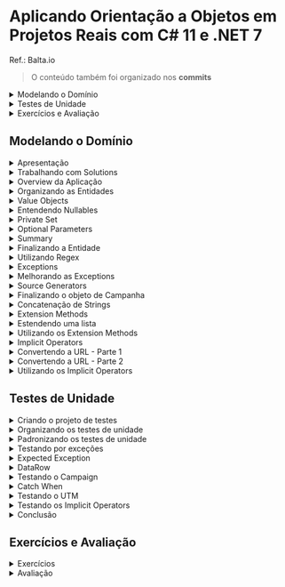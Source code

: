 ﻿<h1>Aplicando Orientação a Objetos em Projetos Reais com C# 11 e .NET 7</h1>

Ref.: Balta.io

> O conteúdo também foi organizado nos **commits**

<!--#region Sumário -->

<!--#region Modelando o Domínio -->

<details><summary>Modelando o Domínio</summary>

<ul>
    <li><a href="#dominio-apresentacao">Apresentação</a></li>
    <li><a href="#dominio-solutions">Trabalhando com Solutions</a></li>
    <li><a href="#dominio-overview">Overview da Aplicação</a></li>
    <li><a href="#dominio-entidades">Organizando as Entidades</a></li>
    <li><a href="#dominio-vo">Value Objects</a></li>
    <li><a href="#dominio-nullables">Entendendo Nullables</a></li>
    <li><a href="#dominio-privateset">Private Set</a></li>
    <li><a href="#dominio-optional">Optional Parameters</a></li>
    <li><a href="#dominio-summary">Summary</a></li>
    <li><a href="#dominio-entidade">Finalizando a Entidade</a></li>
    <li><a href="#dominio-regex">Utilizando Regex</a></li>
    <li><a href="#dominio-exceptions">Exceptions</a></li>
    <li><a href="#dominio-melhorando-exceptions">Melhorando as Exceptions</a></li>
    <li><a href="#dominio-source-generator">Source Generators</a></li>
    <li><a href="#dominio-objeto-campanha">Finalizando o objeto de Campanha</a></li>
    <li><a href="#dominio-strings">Concatenação de Strings</a></li>
    <li><a href="#dominio-extension-methods">Extension Methods</a></li>
    <li><a href="#dominio-lista">Estendendo uma lista</a></li>
    <li><a href="#dominio-util-extension-methods">Utilizando os Extension Methods</a></li>
    <li><a href="#dominio-implicit-operators">Implicit Operators</a></li>
    <li><a href="#dominio-url-1">Convertendo a URL - Parte 1</a></li>
    <li><a href="#dominio-url-2">Convertendo a URL - Parte 2</a></li>
    <li><a href="#dominio-util-implicit-operators">Utilizando os Implicit Operators</a></li>
</ul>

</details>

<!--#endregion -->

<!--#region Testes de Unidade -->

<details><summary>Testes de Unidade</summary>

<ul>
    <li><a href="#testes-projeto">Criando o projeto de testes</a></li>
    <li><a href="#testes-organizando">Organizando os testes de unidade</a></li>
    <li><a href="#testes-padronizando">Padronizando os testes de unidade</a></li>
    <li><a href="#testes-excecoes">Testando por exceções</a></li>
    <li><a href="#testes-expected">Expected Exception</a></li>
    <li><a href="#testes-datarow">DataRow</a></li>
    <li><a href="#testes-campaign">Testando o Campaign</a></li>
    <li><a href="#testes-catch-when">Catch When</a></li>
    <li><a href="#testes-utm">Testando o UTM</a></li>
    <li><a href="#testes-implicit-operators">Testando os Implicit Operators</a></li>
    <li><a href="#testes-conclusao">Conclusão</a></li>
</ul>

</details>

<!--#endregion -->

<!--#region Exercícios e Avaliação -->

<details><summary>Exercícios e Avaliação</summary>

<ul>
    <li><a href="#exercicios">Exercícios</a></li>
    <li><a href="#avaliacao">Avaliação</a></li>
</ul>

</details>

<!--#endregion -->

<!--#endregion -->

<!--#region Modelando o Domínio -->

<h2 id="dominio">Modelando o Domínio</h2>

<!--#region Apresentação  -->

<details id="dominio-apresentacao"><summary>Apresentação</summary>

<br/>

Neste curso, vamos aprender a resolver problemas de um cenário real apenas utilizando orientação a objetos e alguns conceitos que vão mudar sua visão sobre desenvolvimento de software.

<h2>Introdução</h2>

Olá e seja bem vindo ao curso Aplicando Orientação a Objetos em Projetos Reais com C# 11 e .NET 7. Eu sou André Baltieri ou balta, 10x Microsoft MVP e vou te guiar por este curso.

<h2>O problema</h2>

Falamos muito sobre orientação a objetos e muitas vezes tornamos as coisas ainda mais obscuras e dificultamos o entendimento dos principais paradigmas.

É necessário entender que **orientação a objetos** nem sempre precisa ser algo extremamente complexo e gigante, na verdade ela tem que ser **simples e eficiente**, como tudo na computação.

**Mas como aplicar conceitos e técnicas que abrangem projetos de grande e pequeno porte em qualquer tipo de aplicação?**

<h2>O que vamos aprender</h2>

Neste curso, vamos aprender a resolver problemas de um cenário real apenas utilizando orientação a objetos e alguns conceitos que vão mudar sua visão sobre desenvolvimento de software.

Passaremos por todos os tópicos de organização da aplicação em soluções e projetos, seguido pela sub-organização a aplicação em pastas, para deixar tudo no lugar certo.

Vamos entender mais sobre a criação de SDKs que realmente são simples de usar e domínios pequenos e bem modelados, com entidades e objetos de valor.

Vamos passar por conceitos como herança, abstração, encapsulamento e até obsessão primitiva, tornando nosso código ainda mais reutilizável.

Claro que tudo isso aplicando o que há de mais novo no C# 11 e .NET 7, com recursos como **Source Generators, Implicit Operators e Extension Methods**.

Para fechar, vamos entender em quais cenários devemos utilizar **Exceptions** e como utilizá-las de uma forma testável e legível.

Toda esta implementação sem testes de unidade não nos favorece em nada, então temos um módulo dedicado a testes, onde vamos debater sobre o que e como testar todo nosso domínio.

Como resultado final, teremos uma biblioteca completa e testada, pronta para ser consumida por outros projetos na solução ou mesmo ser publicada em um Nuget público ou privado.

**E não esquece de conferir nosso curso de Git, GitHub, Azure e DevOps para aprender a publicar essa biblioteca de forma automatizada com GitHub Actions e GitHub Packages.**

<h2>Para quem é este curso</h2>

Este curso é destinado a todas as pessoas que já tem conhecimento em .NET, ou que vem seguindo nossa carreira aqui e querem dar um passo a frente.

Então se você já criou suas APIs ou Apps com .NET e quer aprender uma forma nova, eficiente e testável de escrever código, este curso é para você.

<h2>Suporte e versões</h2>

Este curso tem foco em .NET 7 e C# 11, contando com recursos exclusivos desta versão (ou superior).

Porém, conceitos como **Implicit Operators, Extension Methods, Abstração, Herança, Encapsulamento e Primitive Obsession** podem ser aplicados em diferentes versões do .NET e até mesmo outras linguagens de programação.

</details>

<!--#endregion -->

<!--#region Trabalhando com Solutions  -->

<details id="dominio-solutions"><summary>Trabalhando com Solutions</summary>

<br/>

Verificar a versão .NET:

```ps
dotnet --version
7.0.403
```

Criar diretório para a solução e projetos:

```ps
mkdir UtmBuilder
cd .\UtmBuilder\
```

Criar solução:

```ps
dotnet new sln
```

Criar projeto e adicioná-lo à solução:

```ps
dotnet new classlib -o UtmBuilder.Core
dotnet sln add .\UtmBuilder.Core\
```

</details>

<!--#endregion -->

<!--#region Overview da Aplicação  -->

<details id="dominio-overview"><summary>Overview da Aplicação</summary>

<br/>

> UTM - Urchin Tracking Module (Módulo de Rastreamento de URL) (Monitoramento de Tráfego)

Segmentos de URL utilizado dentro do Analytics (https://ga-dev-tools.web.app/campaign-url/builder/).

- Campaign URL Builder:
  - Website Url
  - Campaign ID
  - Campaign Source (e.g. google, newsletter)
  - Campaign Medium (e.g. cpc, banner, email)
  - Campaign Name (e.g. spring_sale)
  - Campaign Term
  - Campaign Content
  - Generated URL

</details>

<!--#endregion -->

<!--#region Organizando as Entidades  -->

<details id="dominio-entidades"><summary>Organizando as Entidades</summary>

<br/>

Criar uma classe **Utm.cs**:

```c#
namespace UtmBuilder.Core;

public class Utm
{
    public string Url { get; set; }
    public string Source { get; set; }
    public string Medium { get; set; }
    public string Name { get; set; }
    public string Id { get; set; }
    public string Term { get; set; }
    public string Content { get; set; }
}
```

**Obsessão primitiva**

Reestruturar classe

</details>

<!--#endregion -->

<!--#region Value Objects  -->

<details id="dominio-vo"><summary>Value Objects</summary>

<br/>

- 2 Urls

  - Url de entrada
  - Url de saída
- Criar

  - Diretório **.\ValueObjects**
  - Item **.\ValueObjects\ValueObject.cs** (classe base)
  - Item **.\ValueObjects\Url.cs**

A classe base **ValueObject.cs** será do tipo **abstract** para não permitir a sua instanciação.

```c#
namespace UtmBuilder.Core.ValueObjects;

public abstract class ValueObject
{
}
```

As demais classes **ValueObjects** (i.e., **Url.cs**) herdarão da classe base **ValueObject.cs**

```c#
namespace UtmBuilder.Core.ValueObjects;

public class Url : ValueObject
{
}
```

Alterar o tipo da propriedade **Url** em **Utm.cs**

```c#
using UtmBuilder.Core.ValueObjects;

public class Utm
{
    public Url Url { get; set; }

    ...
```

</details>

<!--#endregion -->

<!--#region Entendendo Nullables  -->

<details id="dominio-nullables"><summary>Entendendo Nullables</summary>

<br/>

Criação de mais um Value Objetct **Campaign.cs**:

```c#
namespace UtmBuilder.Core.ValueObjects;

public class Campaign : ValueObject
{
    public string Id { get; set; }
    public string Source { get; set; }
    public string Medium { get; set; }
    public string Name { get; set; }
    public string Term { get; set; }
    public string Content { get; set; }
}
```

Ajustar a classe **Utm.cs**:

```c#
using UtmBuilder.Core.ValueObjects;

namespace UtmBuilder.Core;

public class Utm
{
    public Url Url { get; set; }
    public Campaign Campaign { get; set; }
}
```

3 opções:

| Opção        | Código                                | Observação |
| :---         | :---                                  | :--- |
| Nullable     | public Url? Url { get; set; };        | Permite nulo, existir ou não existir |
| Target Typed | public Url Url { get; set; } = new(); | O objeto é instanciado |
| Null Not     | public Url Url { get; set; } = null!; | O objeto pode ser nulo na declaração, mas não pode ser nulo quando acessado pois pode retornar *ObjectNullReferenceException*. |

</details>

<!--#endregion -->

<!--#region Private Set  -->

<details id="dominio-privateset"><summary>Private Set</summary>

<br/>

Ajuste do *Value Object* **Url.cs** para receber o endereço obrigatoriamente na sua instância e inicializar a sua propriedade resolvendo assim o **Nullable**:

```c#
namespace UtmBuilder.Core.ValueObjects;

public class Url : ValueObject
{
    public Url(string address)
        => Address = address;

    public string Address { get; }
}
```

- Os *Value Objects* são imutáveis
- Pode-se remover o **set** ou utilizar **private set**
- O **private set** permite alterar a propriedade dentro da classe

</details>

<!--#endregion -->

<!--#region Optional Parameters  -->

<details id="dominio-optional"><summary>Optional Parameters</summary>

<br/>

Ajustar os parâmetros no objeto de valor **Campaign.cs** e retirar o **set**:
- Opcionais:
  - Id
  - Term
  - Content
- Obrigatórios:
  - Source
  - Medium
  - Name

```c#
namespace UtmBuilder.Core.ValueObjects;

public class Campaign : ValueObject
{
    public Campaign(
        string source,
        string medium,
        string name,
        string? id = null,
        string? term = null,
        string? content = null)
    {
        Source = source;
        Medium = medium;
        Name = name;
        Id = id;
        Term = term;
        Content = content;
    }

    public string Source { get; }
    public string Medium { get; }
    public string Name { get; }

    public string? Id { get; }
    public string? Term { get; }
    public string? Content { get; }
}

```

</details>

<!--#endregion -->

<!--#region Summary  -->

<details id="dominio-summary"><summary>Summary</summary>

<br/>

Documenta uma propriedade, métodos etc.

</details>

<!--#endregion -->

<!--#region Finalizando a Entidade  -->

<details id="dominio-entidade"><summary>Finalizando a Entidade</summary>

<br/>

Implementação do construtor da classe **Utm.cs** e inclusão do **summary**:

```c#
using UtmBuilder.Core.ValueObjects;

namespace UtmBuilder.Core;

public class Utm
{
    public Utm(
        Url url,
        Campaign campaign)
    {
        Url = url;
        Campaign = campaign;          
    }

    /// <summary>
    /// URL (Website Link)
    /// </summary>
    public Url Url { get; }

    /// <summary>
    /// Campaign Details
    /// </summary>
    public Campaign Campaign { get; }
}

```

Pode ser utilizado **init** ao invés de **private set**, para dizer que a propriedade só pode ser associada no construtor:

```c#
   public Url Url { get; init; }
```

```ps
dotnet clean

Versão do MSBuild 17.7.3+4fca21998 para .NET
Compilação de 25/11/2023 19:32:58 iniciada.
     1>Projeto "F:\Marcelo\Educação\Aplicando Orientação a Objetos em Projetos Reais com C# 11 e .NET 7 (Balta.io)\UtmB
       uilder\UtmBuilder.sln" no nó 1 (Clean destino(s)).
     1>ValidateSolutionConfiguration:
         Compilando a configuração de solução "Debug|Any CPU".
     1>Projeto de compilação pronto "F:\Marcelo\Educação\Aplicando Orientação a Objetos em Projetos Reais com C# 11 e .
       NET 7 (Balta.io)\UtmBuilder\UtmBuilder.sln" (Clean destino(s)).

Compilação com êxito.
    0 Aviso(s)
    0 Erro(s)

Tempo Decorrido 00:00:01.99
```

```ps
dotnet build

Versão do MSBuild 17.7.3+4fca21998 para .NET
  Determinando os projetos a serem restaurados...
  Todos os projetos estão atualizados para restauração.
  UtmBuilder.Core -> F:\Marcelo\Educação\Aplicando Orientação a Objetos em Projetos Reais com C# 11 e .NET 7 (Balta.io)
  \UtmBuilder\UtmBuilder.Core\bin\Debug\net7.0\UtmBuilder.Core.dll

Compilação com êxito.
    0 Aviso(s)
    0 Erro(s)

Tempo Decorrido 00:00:11.56
```

</details>

<!--#endregion -->

<!--#region Utilizando Regex  -->

<details id="dominio-regex"><summary>Utilizando Regex</summary>

<br/>

Implementar a validação da Url:

```c#
public class Url : ValueObject
{
    private const string UrlRegexPattern =
        @"^(http|https):(\\/\\/www\\.|\\/\\/www\\.|\\/\\/|\\/\\/)[a-z0-9]+([\\-\\.]{1}[a-z0-9]+)*\\.[a-z]{2,5}(:[0-9]{1,5})?(\\/.*)?$|(http|https):(\\/\\/localhost:\\d*|\\/\\/127\\.([0-9]|[1-9][0-9]|1[0-9][0-9]|2[0-4][0-9]|25[0-5])\\.([0-9]|[1-9][0-9]|1[0-9][0-9]|2[0-4][0-9]|25[0-5])\\.([0-9]|[1-9][0-9]|1[0-9][0-9]|2[0-4][0-9]|25[0-5]))(:[0-9]{1,5})?(\\/.*)?$";

    /// <summary>
    /// Create a new URL
    /// </summary>
    /// <param name="address">Address of URL (Website link)</param>
    public Url(string address)
    {
        Address = address;

        if (Regex.IsMatch(Address, UrlRegexPattern))
            throw new Exception("Teste");
    }

    ...
```

</details>

<!--#endregion -->

<!--#region Exceptions  -->

<details id="dominio-exceptions"><summary>Exceptions</summary>

<br/>

Notificações de domínio x Exceptions

**Exception** é a exceção mais genérica possível, e pode confundir com as demais exceções do tipo **Exception** porque pode ser qualquer tipo de **Exception**.

Criação de uma exceção customizada com o item **Exceptions/InvalidUrlException** que herda de **Exception**:

```c#
namespace UtmBuilder.Core.ValueObjects.Exceptions;

public class InvalidUrlException : Exception
{
    public InvalidUrlException(string message = "Invalid URL")
        : base(message)
    {
        
    }
}
```

Ajuste da exceção chamada no construtor da classe **Url.cs**:

```c#
        ...
        if (Regex.IsMatch(Address, UrlRegexPattern))            
            throw new InvalidUrlException();
        ...
```

</details>

<!--#endregion -->

<!--#region Melhorando as Exceptions  -->

<details id="dominio-melhorando-exceptions"><summary>Melhorando as Exceptions</summary>

<br/>

Criação do método abaixo dentro de **InvalidUrlException.cs**:

```c#
... 

public static void ThrowIfInvalid(
    string address, 
    string message = DefaultErrorMessage)
{

  ...
```

Mover as validações inseridas do objeto de valor **Url.cs** para **InvalidUrlException.cs**:

```c#
using System.Net;
using System.Text.RegularExpressions;

namespace UtmBuilder.Core.ValueObjects.Exceptions;

public class InvalidUrlException : Exception
{
    private const string DefaultErrorMessage = "Invalid URL";
    private const string UrlRegexPattern =
    @"^(http|https):(\\/\\/www\\.|\\/\\/www\\.|\\/\\/|\\/\\/)[a-z0-9]+([\\-\\.]{1}[a-z0-9]+)*\\.[a-z]{2,5}(:[0-9]{1,5})?(\\/.*)?$|(http|https):(\\/\\/localhost:\\d*|\\/\\/127\\.([0-9]|[1-9][0-9]|1[0-9][0-9]|2[0-4][0-9]|25[0-5])\\.([0-9]|[1-9][0-9]|1[0-9][0-9]|2[0-4][0-9]|25[0-5])\\.([0-9]|[1-9][0-9]|1[0-9][0-9]|2[0-4][0-9]|25[0-5]))(:[0-9]{1,5})?(\\/.*)?$";

    public InvalidUrlException(string message = DefaultErrorMessage)
        : base(message)
    {
        
    }

    public static void ThrowIfInvalid(
        string address, 
        string message = DefaultErrorMessage)
    {
        if (string.IsNullOrEmpty(address))
            throw new InvalidUrlException(message);

        if (!Regex.IsMatch(address, UrlRegexPattern))
            throw new InvalidUrlException(message);
    }
}
```

O objeto de valor **Url.cs** pode ser finalmente ajustado:

```c#
...

public class Url : ValueObject
{
    /// <summary>
    /// Create a new URL
    /// </summary>
    /// <param name="address">Address of URL (Website link)</param>
    public Url(string address)
    {
        Address = address;
        InvalidUrlException.ThrowIfInvalid(address);
    }

    ...

```

> Exceções devem ser da mais específica para a mais genérica

</details>

<!--#endregion -->

<!--#region Source Generators -->

<details id="dominio-source-generator"><summary>Source Generators</summary>

<br/>

Recurso disponível a partir do .NET 7: **Code Generation** que gera um código estático para a expressão reguar **Regex** tornando-o mais otimizado e melhora o desempenho.

O código será compilado como parte do **Regex**

```c#
public partial class InvalidUrlException : Exception
{
    ...

    public static void ThrowIfInvalid(
        string address, 
        string message = DefaultErrorMessage)
    {
        ...

        if (!UrlRegex().IsMatch(address))
            throw new InvalidUrlException(message);
    }

    [GeneratedRegex("^(http|https):(\\\\/\\\\/www\\\\.|\\\\/\\\\/www\\\\.|\\\\/\\\\/|\\\\/\\\\/)[a-z0-9]+([\\\\-\\\\.]{1}[a-z0-9]+)*\\\\.[a-z]{2,5}(:[0-9]{1,5})?(\\\\/.*)?$|(http|https):(\\\\/\\\\/localhost:\\\\d*|\\\\/\\\\/127\\\\.([0-9]|[1-9][0-9]|1[0-9][0-9]|2[0-4][0-9]|25[0-5])\\\\.([0-9]|[1-9][0-9]|1[0-9][0-9]|2[0-4][0-9]|25[0-5])\\\\.([0-9]|[1-9][0-9]|1[0-9][0-9]|2[0-4][0-9]|25[0-5]))(:[0-9]{1,5})?(\\\\/.*)?$")]
    private static partial Regex UrlRegex();
}
```

A expressão foi inserida como atributo do **Regex**

</details>

<!--#endregion -->

<!--#region Finalizando o objeto de Campanha  -->

<details id="dominio-objeto-campanha"><summary>Finalizando o objeto de Campanha</summary>

<br/>

Criação de um novo item **Exceptions/InvalidCampaignException.cs**

```c#
namespace UtmBuilder.Core.ValueObjects.Exceptions;

public class InvalidCampaignException : Exception
{
    private const string DefaultErrorMessage = "Invalid Campaign";

    public InvalidCampaignException(string message = DefaultErrorMessage)
        : base(message)
    {

    }

    public static void ThrowIfInvalid(
        string address,
        string message = DefaultErrorMessage)
    {
        if (string.IsNullOrEmpty(address))
            throw new InvalidUrlException(message);
    }
}
```

Utilização da **InvalidCampaignException** no construtor do objeto de valor **Campaign**:

```c#
public class Campaign : ValueObject
{
    /// <summary>
    /// Generate a new campaign for a URL
    /// </summary>
    /// <param name="source">The referrer (e.g. google, newsletter)</param>
    /// <param name="medium">Marketing medium (e.g. cpc, banner, email)</param>
    /// <param name="name">Product, promo code, or slogan (e.g. spring_sale) One of campaign name or campaign id are required.</param>
    /// <param name="id">The ads campaign id.</param>
    /// <param name="term">Identify the paid keywords</param>
    /// <param name="content">Use to differentiate ads</param>
    public Campaign(
        string source,
        string medium,
        string name,
        string? id = null,
        string? term = null,
        string? content = null)
    {
        Source = source;
        Medium = medium;
        Name = name;
        Id = id;
        Term = term;
        Content = content;

        InvalidCampaignException.ThrowIfInvalid(source,"Source is invalid");
        InvalidCampaignException.ThrowIfInvalid(medium, "Medium is invalid");
        InvalidCampaignException.ThrowIfInvalid(name, "Name is invalid");
    }

    ...
```

A classe **Utm** não precisa ser validada pois **Url** e **Campaign** estão sendo validados.

```c#
public class Utm
{
    public Utm(
        Url url,
        Campaign campaign)
    {
        Url = url;
        Campaign = campaign;          
    }

    ...
```

Abordagem realizada com base em **Exceptions**

</details>

<!--#endregion -->

<!--#region Concatenação de Strings  -->

<details id="dominio-strings"><summary>Concatenação de Strings</summary>

<br/>

```c#
// ?utm_source=YouTube&utm_campaign=social-to-lp&utm_content=...
```

- Interpolação
- **StringBuilder**
- **String.Format** (baixa performance)
- **String.Join** (melhor performance)

Pacote **Benchmark.Net** para testar a performance do cenário existente

</details>

<!--#endregion -->

<!--#region Extension Methods  -->

<details id="dominio-extension-methods"><summary>Extension Methods</summary>

<br/>

Criar novo item **Extensions/ListExtensions.cs** que extende **List** com a utilização da palavra reservada **this**:

```c#
namespace UtmBuilder.Core.Extensions;

public static class ListExtensions
{
    public static void AddIfNotNull(this List<string> list)
    {

    }
}
```

```c#
using UtmBuilder.Core.Extensions;
using UtmBuilder.Core.ValueObjects;

namespace UtmBuilder.Core;

public class Utm
{
    ...

    public override string ToString()
    {
        var segments = new List<string>();
        segments.AddIfNotNull();
        return $"{Url.Address}?{string.Join("&", segments)}";
    }
}
```

</details>

<!--#endregion -->

<!--#region Estendendo uma lista  -->

<details id="dominio-lista"><summary>Estendendo uma lista</summary>

<br/>

```c#
namespace UtmBuilder.Core.Extensions;

public static class ListExtensions
{
    public static void AddIfNotNull(
        this List<string> list,
        string key,
        string? value)
    {
        if (!string.IsNullOrEmpty(value))
            list.Add($"{key}={value}");
    }
}
```

```c#
using UtmBuilder.Core.Extensions;
using UtmBuilder.Core.ValueObjects;

namespace UtmBuilder.Core;

public class Utm
{
    ...

    public override string ToString()
    {
        var segments = new List<string>();
        segments.AddIfNotNull("utm_source",Campaign.Source);
        segments.AddIfNotNull("utm_medium", Campaign.Medium);
        segments.AddIfNotNull("utm_campaign", Campaign.Name);
        segments.AddIfNotNull("utm_id", Campaign.Id);
        segments.AddIfNotNull("utm_term", Campaign.Term);
        segments.AddIfNotNull("utm_content", Campaign.Content);
        return $"{Url.Address}?{string.Join("&", segments)}";

        // https://balta.io?
        // utm_source=YouTube&
        // utm_medium=social&
        // utm_campaign=BF2022&
        // utm_id=BF&
        // utm_term=dotnet&
        // utl_content=video-sobre-implicit-operators
    }
}
```

</details>

<!--#endregion -->

<!--#region Utilizando os Extension Methods  -->

<details id="dominio-util-extension-methods"><summary>Utilizando os Extension Methods</summary>

<br/>

Todo método **virtual** é passível de sobrescrita com **override**. A exemplo do método utilizado **public override string ToString()**

Existe uma forma de ensinar o compilador a transformar o tipo de um objeto para outro.

Utilizando o recurso **Implicit Operators**

```c#
public class Teste
{
    public void Teste2()
    {
        var utm = new Utm(null, null);
        string resultado = utm; // não consegue resolver Utm para string, sendo necessário explicitar ToString(), sendo necessário ensinar o compilador
    }
}
```

</details>

<!--#endregion -->

<!--#region Implicit Operators  -->

<details id="dominio-implicit-operators"><summary>Implicit Operators</summary>

<br/>

```c#
public class Utm
{
    ...

    public static implicit operator string(Utm utm)
        => utm.ToString();

    ...
```

</details>

<!--#endregion -->

<!--#region Convertendo a URL - Parte 1  -->

<details id="dominio-url-1"><summary>Convertendo a URL - Parte 1</summary>

<br/>

```c#
using UtmBuilder.Core.Extensions;
using UtmBuilder.Core.ValueObjects;
using UtmBuilder.Core.ValueObjects.Exceptions;

namespace UtmBuilder.Core;

public class Utm
{
    ...

    public static implicit operator Utm(string link)
    {
        if (string.IsNullOrEmpty(link))
            throw new InvalidUrlException();

        var url = new Url(link);
        var segments = url.Address.Split("?");
        if (segments.Length == 1)
            throw new InvalidUrlException("No segments were provided");

        var pars = segments[1].Split("&");
    }

    ...
```

</details>

<!--#endregion -->

<!--#region Convertendo a URL - Parte 2  -->

<details id="dominio-url-2"><summary>Convertendo a URL - Parte 2</summary>

<br/>

```c#
public class Utm
{
    ...

    public static implicit operator Utm(string link)
    {

        ...

        var pars = segments[1].Split("&");

        var source = pars.Where(x => x.StartsWith("utm_source")).FirstOrDefault("").Split("=")[1];
        var medium = pars.Where(x => x.StartsWith("utm_medium")).FirstOrDefault("").Split("=")[1];
        var name = pars.Where(x => x.StartsWith("utm_campaign")).FirstOrDefault("").Split("=")[1];
        var id = pars.Where(x => x.StartsWith("utm_id")).FirstOrDefault("").Split("=")[1];
        var term = pars.Where(x => x.StartsWith("utm_term")).FirstOrDefault("").Split("=")[1];
        var content = pars.Where(x => x.StartsWith("utm_content")).FirstOrDefault("").Split("=")[1];

        var utm = new Utm(
            new Url(segments[0]), 
            new Campaign(source, medium, name, id, term, content));

        return utm;
    }

    ...
```

</details>

<!--#endregion -->

<!--#region Utilizando os Implicit Operators  -->

<details id="dominio-util-implicit-operators"><summary>Utilizando os Implicit Operators</summary>

<br/>

```c#
public class Teste
{
    public void Teste2
    {
        var url = "https://balta.io?utm_source=YouTube&utm_medium=social&utm_campaign=BF2022&utm_id=BF&utm_term=dotnet&utl_content=video-sobre-implicit-operators";
        string utm = (Utm)url;
    }
}
```

</details>

<!--#endregion -->

<!--#endregion -->

<!--#region Testes de Unidade -->

<h2 id="testes">Testes de Unidade</h2>

<!--#region Criando o projeto de testes  -->

<details id="testes-projeto"><summary>Criando o projeto de testes</summary>

<br/>

```ps
dotnet new mstest -o UtmBuilder.Core.Tests
```

```ps
dotnet sln add .\UtmBuilder.Core.Tests\UtmBuilder.Core.Tests.csproj

O projeto ‘UtmBuilder.Core.Tests\UtmBuilder.Core.Tests.csproj’ foi adicionado à solução.
```

```ps
dotnet build

Versão do MSBuild 17.7.3+4fca21998 para .NET
  Determinando os projetos a serem restaurados...
  Todos os projetos estão atualizados para restauração.
  UtmBuilder.Core.Tests -> F:\Marcelo\Educação\Aplicando Orientação a Objetos em Projetos Reais com C# 11 e .NET 7 (Bal
  ta.io)\UtmBuilder\UtmBuilder.Core.Tests\bin\Debug\net7.0\UtmBuilder.Core.Tests.dll
  UtmBuilder.Core -> F:\Marcelo\Educação\Aplicando Orientação a Objetos em Projetos Reais com C# 11 e .NET 7 (Balta.io)
  \UtmBuilder\UtmBuilder.Core\bin\Debug\net7.0\UtmBuilder.Core.dll

Compilação com êxito.
    0 Aviso(s)
    0 Erro(s)

Tempo Decorrido 00:00:24.44
```

```ps
dotnet test

  Determinando os projetos a serem restaurados...
  Todos os projetos estão atualizados para restauração.
  UtmBuilder.Core.Tests -> F:\Marcelo\Educação\Aplicando Orientação a Objetos em Projetos Reais com C# 11 e .NET 7 (Balta.io)\UtmBuilder\UtmBuilder.Core.Tests\bin\Debug\net7.0\UtmBuilder.C
  ore.Tests.dll
Execução de teste para F:\Marcelo\Educação\Aplicando Orientação a Objetos em Projetos Reais com C# 11 e .NET 7 (Balta.io)\UtmBuilder\UtmBuilder.Core.Tests\bin\Debug\net7.0\UtmBuilder.Core.Tests.dll (.NETCoreApp,Version=v7.0)
Ferramenta de Linha de Comando de Execução de Teste da Microsoft (R) Versão 17.7.2 (x64)
Copyright (c) Microsoft Corporation. Todos os direitos reservados.

Iniciando execução de teste, espere...
1 arquivos de teste no total corresponderam ao padrão especificado.

Aprovado!  – Com falha:     0, Aprovado:     1, Ignorado:     0, Total:     1, Duração: 55 ms - UtmBuilder.Core.Tests.dll (net7.0)
```

</details>

<!--#endregion -->

<!--#region Organizando os testes de unidade  -->

<details id="testes-organizando"><summary>Organizando os testes de unidade</summary>

<br/>

Criação de uma classe **ValueObjects/UrlTests.cs**:

```c#
namespace UtmBuilder.Core.Tests.ValueObjects;

[TestClass]
public class UrlTests
{
    [TestMethod]
    public void Method()
    {

    }
}
```

Menu: **Teste**, **Executar Todos os Testes**

```ps
UtmBuilder.Core.Tests
  Testes em grupo: 1
   Duração total: 4 ms

Resultados
   1 Aprovado

```

</details>

<!--#endregion -->

<!--#region Padronizando os testes de unidade  -->

<details id="testes-padronizando"><summary>Padronizando os testes de unidade</summary>

<br/>

```c#
namespace UtmBuilder.Core.Tests.ValueObjects;

[TestClass]
public class UrlTests
{
    [TestMethod("Deve retornar uma exceção quando a Url for inválida")]
    [TestCategory("Teste de Url")]
    //public void Dada_uma_url_invalida_deve_retornar_uma_excecao()
    //public void DadaUmaUrlInvalidaDeveRetornarUmaExcecao()
    public void ShouldReturnExceptionWhenUrlIsInvalid()
    {

    }
}

```

- Gerenciador de Testes
    - Agrupar por: Projeto, Classe, Característica

- UtmBuilder.Core.Tests
    - UrlTests
        - Teste de Url
            - Deve retornar uma exceção quando a Url for inválida

```ps
dotnet test

Determinando os projetos a serem restaurados...
  Todos os projetos estão atualizados para restauração.
  UtmBuilder.Core.Tests -> F:\Marcelo\Educação\Aplicando Orientação a Objetos em Projetos Reais com C# 11 e .NET 7 (Bal
  ta.io)\UtmBuilder\UtmBuilder.Core.Tests\bin\Debug\net7.0\UtmBuilder.Core.Tests.dll
Execução de teste para F:\Marcelo\Educação\Aplicando Orientação a Objetos em Projetos Reais com C# 11 e .NET 7 (Balta.io)\UtmBuilder\UtmBuilder.Core.Tests\bin\Debug\net7.0\UtmBuilder.Core.Tests.dll (.NETCoreApp,Version=v7.0)
Ferramenta de Linha de Comando de Execução de Teste da Microsoft (R) Versão 17.7.2 (x64)
Copyright (c) Microsoft Corporation. Todos os direitos reservados.

Iniciando execução de teste, espere...
1 arquivos de teste no total corresponderam ao padrão especificado.

Aprovado!  – Com falha:     0, Aprovado:     1, Ignorado:     0, Total:     1, Duração: 30 ms - UtmBuilder.Core.Tests.dll (net7.0)
```

</details>

<!--#endregion -->

<!--#region Testando por exceções  -->

<details id="testes-excecoes"><summary>Testando por exceções</summary>

<br/>

```ps
cd UtmBuilder.Core.Tests/

dotnet add reference ..\UtmBuilder.Core\UtmBuilder.Core.csproj
```

```c#
using UtmBuilder.Core.ValueObjects;

namespace UtmBuilder.Core.Tests.ValueObjects;

[TestClass]
public class UrlTests
{
    [TestMethod("Deve retornar uma exceção quando a Url for inválida")]
    [TestCategory("Teste de Url")]
    public void ShouldReturnExceptionWhenUrlIsInvalid()
    {
        Assert.Fail();
    }

    [TestMethod("Não deve retornar uma exceção quando a Url for válida")]
    [TestCategory("Teste de Url")]
    //public void Dada_uma_url_invalida_deve_retornar_uma_excecao()
    //public void DadaUmaUrlInvalidaDeveRetornarUmaExcecao()
    public void ShouldNotReturnExceptionWhenUrlIsValid()
    {
        Assert.Fail();
    }
}

```

Gerenciador de Testes

![Gerenciador de Testes](https://github.com/marcelobarbieri/backend-dotnet-csharp-baltaio/blob/main/Assets/Images/testes-01.png)

--- 

```c#
using UtmBuilder.Core.ValueObjects;
using UtmBuilder.Core.ValueObjects.Exceptions;

namespace UtmBuilder.Core.Tests.ValueObjects;

[TestClass]
public class UrlTests
{
    [TestMethod("Deve retornar uma exceção quando a Url for inválida")]
    [TestCategory("Teste de Url")]
    public void ShouldReturnExceptionWhenUrlIsInvalid()
    {
        try
        {
            var url = new Url("banana");
            Assert.Fail();
        }
        catch (InvalidUrlException e)
        {
            Assert.IsTrue(true);
        }
    }

    ...    
}
```

Gerenciador de Testes

![Gerenciador de Testes](https://github.com/marcelobarbieri/backend-dotnet-csharp-baltaio/blob/main/Assets/Images/testes-02.png)

</details>

<!--#endregion -->

<!--#region Expected Exception  -->

<details id="testes-expected"><summary>Expected Exception</summary>

<br/>

```c#
using UtmBuilder.Core.ValueObjects;
using UtmBuilder.Core.ValueObjects.Exceptions;

namespace UtmBuilder.Core.Tests.ValueObjects;

[TestClass]
public class UrlTests
{
    [TestMethod("Deve retornar uma exceção quando a Url for inválida")]
    [TestCategory("Teste de Url")]
    [ExpectedException(typeof(InvalidUrlException))]
    public void ShouldReturnExceptionWhenUrlIsInvalid()
    {
        new Url("banana");
    }

    [TestMethod("Não deve retornar uma exceção quando a Url for válida")]
    [TestCategory("Teste de Url")]
    public void ShouldNotReturnExceptionWhenUrlIsValid()
    {
        new Url("https://balta.io");
        Assert.IsTrue(true);
    }
}

```

Gerenciador de Testes

![Gerenciador de Testes](https://github.com/marcelobarbieri/backend-dotnet-csharp-baltaio/blob/main/Assets/Images/testes-03.png)

</details>

<!--#endregion -->

<!--#region DataRow  -->

<details id="testes-datarow"><summary>DataRow</summary>

<br/>

Criação de constantes e utilização de **DataRow**:

```c#
using UtmBuilder.Core.ValueObjects;
using UtmBuilder.Core.ValueObjects.Exceptions;

namespace UtmBuilder.Core.Tests.ValueObjects;

[TestClass]
public class UrlTests
{
    private const string InvalidUrl = "banana";
    private const string ValidUrl = "https://balta.io";

    [TestMethod("Deve retornar uma exceção quando a Url for inválida")]
    [TestCategory("Teste de Url")]
    [ExpectedException(typeof(InvalidUrlException))]
    public void ShouldReturnExceptionWhenUrlIsInvalid()
    {
        new Url(InvalidUrl);
    }

    [TestMethod("Não deve retornar uma exceção quando a Url for válida")]
    [TestCategory("Teste de Url")]
    public void ShouldNotReturnExceptionWhenUrlIsValid()
    {
        new Url(ValidUrl);
        Assert.IsTrue(true);
    }

    [TestMethod("Teste de Url (DataRow)")]
    [TestCategory("Teste de Url")]
    [DataRow(" ", true)]
    [DataRow("http", true)]
    [DataRow("banana", true)]
    [DataRow("https://balta.io",false)]
    public void TestUrl(
        string link, 
        bool expectException)
    {
        if (expectException)
        {
            try
            {
                new Url(link);
                Assert.Fail();
            }
            catch (InvalidUrlException)
            {
                Assert.IsTrue(true);
            }
        }
        else
        {
            new Url(link);
            Assert.IsTrue(true);
        }
    }
}
```

Gerenciador de Testes

![Gerenciador de Testes](https://github.com/marcelobarbieri/backend-dotnet-csharp-baltaio/blob/main/Assets/Images/testes-04.png)

</details>

<!--#endregion -->

<!--#region Testando o Campaign  -->

<details id="testes-campaign"><summary>Testando o Campaign</summary>

<br/>

Criação de uma nova classe **CampaignTests.cs**:

```c#
using UtmBuilder.Core.ValueObjects;
using UtmBuilder.Core.ValueObjects.Exceptions;

namespace UtmBuilder.Core.Tests.ValueObjects;

[TestClass]
public class CampaignTests
{    
    [TestMethod("Teste de Campanha (DataRow)")]
    [TestCategory("Teste de Campanha")]
    [DataRow("", "", "", true)]
    [DataRow("", "", "name", true)]
    [DataRow("", "medium", "", true)]
    [DataRow("", "medium", "name", true)]
    [DataRow("source", "", "", true)]
    [DataRow("source", "", "name", true)]
    [DataRow("source", "medium", "",true)]
    [DataRow("source", "medium", "name",false)]
    public void TestCampaign(
        string source,
        string medium,
        string name,
        bool expectException)
    {
        if (expectException)
        {
            try
            {
                new Campaign(source,medium,name);
                Assert.Fail();
            }
            catch (InvalidCampaignException)
            {
                Assert.IsTrue(true);
            }
        }
        else
        {
            new Campaign(source, medium, name);
            Assert.IsTrue(true);
        }
    }
}

```

Gerenciador de Testes

![Gerenciador de Testes](https://github.com/marcelobarbieri/backend-dotnet-csharp-baltaio/blob/main/Assets/Images/testes-05.png)

</details>

<!--#endregion -->

<!--#region Catch When  -->

<details id="testes-catch-when"><summary>Catch When</summary>

<br/>

A exceção ocorre somente quando a mensagem for igual a **Source is invalid**:

```c#
            catch (InvalidCampaignException e)
                when (e.Message == "Source is invalid")
```

Gerenciador de Testes

![Gerenciador de Testes](https://github.com/marcelobarbieri/backend-dotnet-csharp-baltaio/blob/main/Assets/Images/testes-06.png)

</details>

<!--#endregion -->

<!--#region Testando o UTM  -->

<details id="testes-utm"><summary>Testando o UTM</summary>

<br/>

Criar uma classe **UtmTests.cs**:

```c#
using UtmBuilder.Core.ValueObjects;

namespace UtmBuilder.Core.Tests;

[TestClass]
public class UtmTests
{
    [TestMethod("Deve retornar uma Url de UTM")]
    [TestCategory("Teste de UTM")]
    public void ShouldReturnUrlFromUtm()
    {
        var url = new Url("https://balta.io/");
        var cmp = new Campaign("src","med","nme","id","ter","ctn");
        var utm = new Utm(url,cmp);

        var result = "https://balta.io/" +
                     "?utm_source=src" +
                     "&utm_medium=med" +
                     "&utm_campaign=nme" +
                     "&utm_id=id" +
                     "&utm_term=ter" +
                     "&utm_content=ctn";
        Assert.AreEqual(result, utm.ToString());
    }
}

```

Gerenciador de Testes

![Gerenciador de Testes](https://github.com/marcelobarbieri/backend-dotnet-csharp-baltaio/blob/main/Assets/Images/testes-07.png)


</details>

<!--#endregion -->

<!--#region Testando os Implicit Operators  -->

<details id="testes-implicit-operators"><summary>Testando os Implicit Operators</summary>

<br/>

**public static implicit operator string(Utm utm) => utm.ToString();** pode ser testado da seguinte forma:

```c#
    [TestMethod("Deve retornar uma Url de UTM")]
    [TestCategory("Teste de UTM")]
    public void ShouldReturnUrlFromUtm()
    {
        ...

        //Assert.AreEqual(result, utm.ToString());
        Assert.AreEqual(result, (string)utm);
```

**public static implicit operator Utm(string link)** pode ser testado da seguinte forma, com a refatoração da classe:

```c#
using UtmBuilder.Core.ValueObjects;

namespace UtmBuilder.Core.Tests;

[TestClass]
public class UtmTests
{
    private const string Result = "https://balta.io/" +
                                  "?utm_source=src" +
                                  "&utm_medium=med" +
                                  "&utm_campaign=nme" +
                                  "&utm_id=id" +
                                  "&utm_term=ter" +
                                  "&utm_content=ctn";

    private readonly Url _url = new("https://balta.io/"); // target type, omite a classe antes do new
    private readonly Campaign _campaign =  new( // target type, omite a classe antes do new
        source: "src", 
        medium: "med", 
        name: "nme", 
        id: "id", 
        term: "ter", 
        content: "ctn");

    [TestMethod("Deve retornar uma Url de Utm")]
    [TestCategory("Teste de Utm")]
    public void ShouldReturnUrlFromUtm()
    {
        var utm = new Utm(_url,_campaign);

        Assert.AreEqual(Result, utm.ToString());
        Assert.AreEqual(Result, (string)utm);
    }

    [TestMethod("Deve retornar um Utm da Url")]
    [TestCategory("Teste de Utm")]
    public void ShouldReturnUtmFromUrl()
    {
        Utm utm = Result;
        Assert.AreEqual("https://balta.io/", utm.Url.Address);
        Assert.AreEqual("src", utm.Campaign.Source);
        Assert.AreEqual("med", utm.Campaign.Medium);
        Assert.AreEqual("nme", utm.Campaign.Name);
        Assert.AreEqual("id", utm.Campaign.Id);
        Assert.AreEqual("ter", utm.Campaign.Term);
        Assert.AreEqual("ctn", utm.Campaign.Content);
    }
}

```

Gerenciador de Testes

![Gerenciador de Testes](https://github.com/marcelobarbieri/backend-dotnet-csharp-baltaio/blob/main/Assets/Images/testes-08.png)


</details>

<!--#endregion -->

<!--#region Conclusão  -->

<details id="testes-conclusao"><summary>Conclusão</summary>

<br/>



</details>

<!--#endregion -->

<!--#endregion -->

<!--#region Exercícios e Avaliação -->

<h2>Exercícios e Avaliação</h2>

<!--#region Exercícios  -->

<details id="exercicios"><summary>Exercícios</summary>

<br/>

- Refazer o curso com o mínimo de ajuda possível para fixação
- Fazer algo extremamente simples que funcione (Person, Employee, Student etc. com Url, Identity com @ no início, Email etc.)

</details>

<!--#endregion -->

<!--#region Avaliação  -->

<details id="avaliacao"><summary>Avaliação</summary>

<br/>

![QRCode](https://github.com/marcelobarbieri/backend-dotnet-csharp-baltaio/blob/main/Assets/Images/qrcode.png)

https://forms.office.com/Pages/ResponsePage.aspx?id=4h_5IwoRuEykNwXfpxxr-LH9bNURGRpEmjlr3umhQXRUQldDWFEzV1pMM0VHVEFVU1dDMEdKVkVETS4u 

![Avaliação](https://github.com/marcelobarbieri/backend-dotnet-csharp-baltaio/blob/main/Assets/Images/avaliacao-01.png)
![Avaliação](https://github.com/marcelobarbieri/backend-dotnet-csharp-baltaio/blob/main/Assets/Images/avaliacao-02.png)
![Avaliação](https://github.com/marcelobarbieri/backend-dotnet-csharp-baltaio/blob/main/Assets/Images/avaliacao-03.png)
![Avaliação](https://github.com/marcelobarbieri/backend-dotnet-csharp-baltaio/blob/main/Assets/Images/avaliacao-04.png)
![Avaliação](https://github.com/marcelobarbieri/backend-dotnet-csharp-baltaio/blob/main/Assets/Images/avaliacao-05.png)
![Avaliação](https://github.com/marcelobarbieri/backend-dotnet-csharp-baltaio/blob/main/Assets/Images/avaliacao-06.png)
</details>

<!--#endregion -->

<!--#endregion -->
